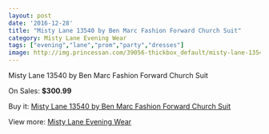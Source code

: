 ```yaml
---
layout: post
date: '2016-12-28'
title: "Misty Lane 13540 by Ben Marc Fashion Forward Church Suit"
category: Misty Lane Evening Wear
tags: ["evening","lane","prom","party","dresses"]
image: http://img.princessan.com/39056-thickbox_default/misty-lane-13540-by-ben-marc-fashion-forward-church-suit.jpg
---
```

Misty Lane 13540 by Ben Marc Fashion Forward Church Suit

On Sales: **$300.99**
<a href="https://www.princessan.com/en/18161-misty-lane-13540-by-ben-marc-fashion-forward-church-suit.html"><amp-img layout="responsive" width="600" height="600" src="//img.princessan.com/39056-thickbox_default/misty-lane-13540-by-ben-marc-fashion-forward-church-suit.jpg" alt="Misty Lane 13540 by Ben Marc Fashion Forward Church Suit 0" /></a>

Buy it: [Misty Lane 13540 by Ben Marc Fashion Forward Church Suit](https://www.princessan.com/en/18161-misty-lane-13540-by-ben-marc-fashion-forward-church-suit.html "Misty Lane 13540 by Ben Marc Fashion Forward Church Suit")

View more: [Misty Lane Evening Wear](https://www.princessan.com/en/159- "Misty Lane Evening Wear")